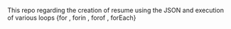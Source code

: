 This repo regarding the creation of resume using the JSON and execution of various loops {for , forin , forof , forEach}
